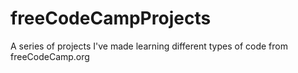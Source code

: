 # freeCodeCampProjects
A series of projects I've made learning different types of code from freeCodeCamp.org
